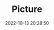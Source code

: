 ---
weight: 1
images:
- /images/edited/231.jpeg
title: Picture
date: 2022-10-13 20:28:50
tags: [luminar neo,work,FE 28-70mm F3.5-5.6 OSS,ILCE-7M3,36.0,dog]
---